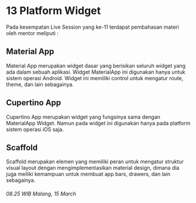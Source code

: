 # **13 Platform Widget**

Pada kesempatan Live Session yang ke-11 terdapat pembahasan materi oleh mentor meliputi :

## Material App
Material App merupakan widget dasar yang berisikan seluruh widget yang ada dalam sebuah aplikasi. Widget MaterialApp ini digunakan hanya untuk sistem operasi Android. Widget ini memiliki control untuk mengatur route, theme, dan lain sebagainya.

## Cupertino App
Cupertino App merupakan widget yang fungsinya sama dengan MaterialApp Widget. Namun pada widget ini digunakan hanya pada platform sistem operasi iOS saja. 

## Scaffold
Scaffold merupakan elemen yang memiliki peran untuk mengatur struktur visual layout dengan mengimplementasikan material design, dimana dia juga meiliki kemampuan untuk membuat app bars, drawers, dan lain sebagainya.
###### 08.25 WIB Malang, 15 March
